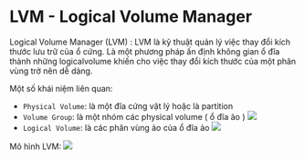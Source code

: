 # LVM - Logical Volume Manager

Logical Volume Manager (LVM) : LVM là kỹ thuật quản lý việc thay đổi kích thước lưu trữ của ổ cứng. Là một phương pháp ấn định không gian ổ đĩa thành những logicalvolume khiến cho việc thay đổi kích thước của một phân vùng trở nên dễ dàng.


Một số khái niệm liên quan:

 - `Physical Volume`: là một đĩa cứng vật lý hoặc là partition
 - `Volume Group`: là một nhóm các physical volume ( ổ đĩa ảo )
    ![](https://f7-zpcloud.zdn.vn/3300070796255965304/f6225c1d1ab2d5ec8ca3.jpg)
 - `Logical Volume`: là các phân vùng ảo của ổ đĩa ảo
    ![](https://f5-zpcloud.zdn.vn/6771431504473718014/038a3ce2454d8a13d35c.jpg)

Mô hình LVM:
![](https://f6-zpcloud.zdn.vn/4933200456398387251/a9af4a776dd8a286fbc9.jpg)





































